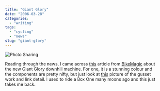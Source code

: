 ```yaml
---
title: "Giant Glory"
date: "2006-03-28"
categories:
  - "writing"
tags:
  - "cycling"
  - "news"
slug: "giant-glory"
---
```


![Photo Sharing](/images/119490169.jpg)

Reading through the news, I came across [this](https://www.bikemagic.com/) article from [BikeMagic](https://www.bikemagic.com/) about the new Giant Glory downhill machine. For one, it is a stunning colour and the components are pretty nifty, but just look at [this](https://www.bikemagic.com/) picture of the gusset work and link detail. I used to ride a Box One many moons ago and this just takes me back.
